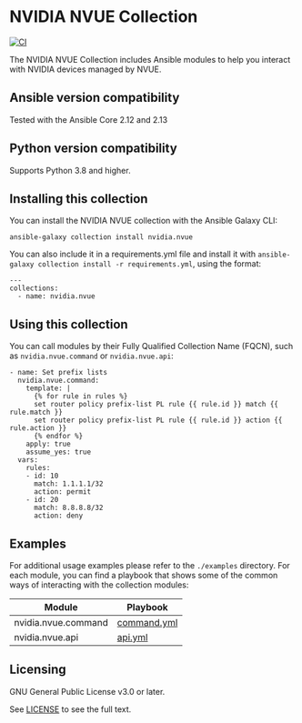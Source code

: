 # NVIDIA NVUE Collection


[![CI](https://gitlab.com/nvidia-networking/systems-engineering/nvue/badges/main/pipeline.svg)](https://gitlab.com/nvidia-networking/systems-engineering/nvue/-/pipelines?scope=branches)

The NVIDIA NVUE Collection includes Ansible modules to help you interact with NVIDIA devices managed by NVUE.

## Ansible version compatibility

Tested with the Ansible Core 2.12 and 2.13

## Python version compatibility

Supports Python 3.8 and higher.

## Installing this collection

You can install the NVIDIA NVUE collection with the Ansible Galaxy CLI:

```
ansible-galaxy collection install nvidia.nvue
```

You can also include it in a requirements.yml file and install it with `ansible-galaxy collection install -r requirements.yml`, using the format:

```
---
collections:
  - name: nvidia.nvue
```

## Using this collection

You can call modules by their Fully Qualified Collection Name (FQCN), such as `nvidia.nvue.command` or `nvidia.nvue.api`:


```
- name: Set prefix lists
  nvidia.nvue.command: 
    template: |
      {% for rule in rules %}
      set router policy prefix-list PL rule {{ rule.id }} match {{ rule.match }}
      set router policy prefix-list PL rule {{ rule.id }} action {{ rule.action }}
      {% endfor %}
    apply: true
    assume_yes: true
  vars:
    rules:
    - id: 10
      match: 1.1.1.1/32
      action: permit
    - id: 20
      match: 8.8.8.8/32
      action: deny
```

## Examples

For additional usage examples please refer to the `./examples` directory. For each module, you can find a playbook that shows some of the common ways of interacting with the collection modules:

| Module | Playbook | 
| ------ | ---------|
| nvidia.nvue.command | [command.yml](./examples/playbooks/command.yml) | 
| nvidia.nvue.api | [api.yml](./examples/playbooks/api.yml) | 


## Licensing

GNU General Public License v3.0 or later.

See [LICENSE](./LICENSE) to see the full text.

